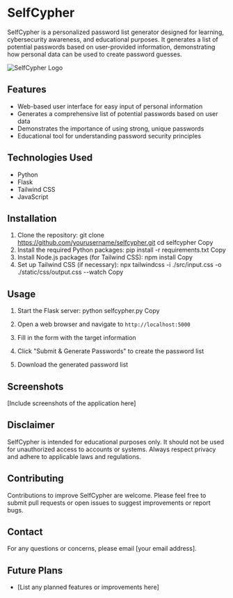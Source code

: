 # SelfCypher

SelfCypher is a personalized password list generator designed for learning, cybersecurity awareness, and educational purposes. It generates a list of potential passwords based on user-provided information, demonstrating how personal data can be used to create password guesses.

![SelfCypher Logo](path/to/logo.png)

## Features

- Web-based user interface for easy input of personal information
- Generates a comprehensive list of potential passwords based on user data
- Demonstrates the importance of using strong, unique passwords
- Educational tool for understanding password security principles

## Technologies Used

- Python
- Flask
- Tailwind CSS
- JavaScript

## Installation

1. Clone the repository:
git clone https://github.com/yourusername/selfcypher.git
cd selfcypher
Copy
2. Install the required Python packages:
pip install -r requirements.txt
Copy
3. Install Node.js packages (for Tailwind CSS):
npm install
Copy
4. Set up Tailwind CSS (if necessary):
npx tailwindcss -i ./src/input.css -o ./static/css/output.css --watch
Copy
## Usage

1. Start the Flask server:
python selfcypher.py
Copy
2. Open a web browser and navigate to `http://localhost:5000`

3. Fill in the form with the target information

4. Click "Submit & Generate Passwords" to create the password list

5. Download the generated password list

## Screenshots

[Include screenshots of the application here]

## Disclaimer

SelfCypher is intended for educational purposes only. It should not be used for unauthorized access to accounts or systems. Always respect privacy and adhere to applicable laws and regulations.

## Contributing

Contributions to improve SelfCypher are welcome. Please feel free to submit pull requests or open issues to suggest improvements or report bugs.

## Contact

For any questions or concerns, please email [your email address].

## Future Plans

- [List any planned features or improvements here]
